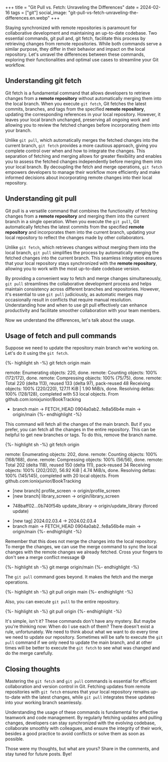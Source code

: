 +++
title = "Git Pull vs. Fetch: Unraveling the Differences"
date = 2024-02-16
tags = ["git"]
social_image: "git-pull-vs-fetch-unraveling-the-differences.en.webp"
+++

<p class="intro"><span class="dropcap">S</span>taying synchronized with remote repositories is paramount for collaborative development and maintaining an up-to-date codebase. Two essential commands, git pull and, git fetch, facilitate this process by retrieving changes from remote repositories. While both commands serve a similar purpose, they differ in their behavior and impact on the local repository. Let's unravel the differences between these commands, exploring their functionalities and optimal use cases to streamline your Git workflow.</p>

## Understanding git fetch

Git fetch is a fundamental command that allows developers to retrieve changes from a **remote repository** without automatically merging them into the local branch. When you execute `git fetch`, Git fetches the latest commits, branches, and tags from the specified **remote repository**, updating the corresponding references in your local repository. However, it leaves your local branch unchanged, preserving all ongoing work and allowing you to review the fetched changes before incorporating them into your branch.

Unlike `git pull`, which automatically merges the fetched changes into the current branch, `git fetch` provides a more cautious approach, giving you complete control over when and how to integrate the changes. This separation of fetching and merging allows for greater flexibility and enables you to assess the fetched changes independently before merging them into your local branch. By decoupling the fetch and merge operations, `git fetch` empowers developers to manage their workflow more efficiently and make informed decisions about incorporating remote changes into their local repository.

## Understanding git pull

Git pull is a versatile command that combines the functionality of fetching changes from a **remote repository** and merging them into the current branch in a single operation. When you execute the `git pull`, Git automatically fetches the latest commits from the specified **remote repository** and incorporates them into the current branch, updating your local repository to reflect the changes made by other collaborators.

Unlike `git fetch`, which retrieves changes without merging them into the local branch, `git pull` simplifies the process by automatically merging the fetched changes into the current branch. This seamless integration ensures that your local repository stays synchronized with the **remote repository**, allowing you to work with the most up-to-date codebase version.

By providing a convenient way to fetch and merge changes simultaneously, `git pull` streamlines the collaborative development process and helps maintain consistency across different branches and repositories. However, it's essential to use `git pull` judiciously, as automatic merges may occasionally result in conflicts that require manual resolution. Understanding how and when to use git pull effectively can enhance productivity and facilitate smoother collaboration with your team members.

Now we understand the differences, let's talk about the usage.

## Usage of fetch and pull commands

Suppose we need to update the repository main branch we're working on. Let's do it using the `git fetch`.

{%- highlight sh -%}
git fetch origin main

remote: Enumerating objects: 220, done.
remote: Counting objects: 100% (172/172), done.
remote: Compressing objects: 100% (75/75), done.
remote: Total 220 (delta 113), reused 133 (delta 97), pack-reused 48
Receiving objects: 100% (220/220), 127.11 KiB | 1.90 MiB/s, done.
Resolving deltas: 100% (128/128), completed with 53 local objects.
From github.com:ionixjunior/BookTracking
 * branch                main     -> FETCH_HEAD
   0904a0ab2..fe8a56b4e  main     -> origin/main
{%- endhighlight -%}

This command will fetch all the changes of the main branch. But if you prefer, you can fetch all the changes in the entire repository. This can be helpful to get new branches or tags. To do this, remove the branch name.

{%- highlight sh -%}
git fetch origin

remote: Enumerating objects: 202, done.
remote: Counting objects: 100% (168/168), done.
remote: Compressing objects: 100% (56/56), done.
remote: Total 202 (delta 118), reused 150 (delta 111), pack-reused 34
Receiving objects: 100% (202/202), 56.92 KiB | 4.74 MiB/s, done.
Resolving deltas: 100% (145/145), completed with 20 local objects.
From github.com:ionixjunior/BookTracking
 * [new branch]          profile_screen -> origin/profile_screen
 * [new branch]          library_screen -> origin/library_screen
 + 748baff02...0b740f54b update_library -> origin/update_library  (forced update)
 * [new tag]             2024.02.03.4   -> 2024.02.03.4
 * branch                main           -> FETCH_HEAD
   0904a0ab2..fe8a56b4e  main           -> origin/main
{%- endhighlight -%}

Remember that this does not merge the changes into the local repository. To merge the changes, we can use the merge command to sync the local changes with the remote changes we already fetched. Cross your fingers to don't see a merge conflict message 😅

{%- highlight sh -%}
git merge origin/main
{%- endhighlight -%}

The `git pull` command goes beyond. It makes the fetch and the merge operations.

{%- highlight sh -%}
git pull origin main
{%- endhighlight -%}

Also, you can execute `git pull` to the entire repository.

{%- highlight sh -%}
git pull origin
{%- endhighlight -%}

It's simple, isn't it? These commands don't have any mystery. But maybe you're thinking now: When do I use each of them? There doesn't exist a rule, unfortunately. We need to think about what we want to do every time we need to update our repository. Sometimes will be safe to execute the `git pull` command if we only need to update the main branch, and at other times will be better to execute the `git fetch` to see what was changed and do the merge carefully.

## Closing thoughts

Mastering the `git fetch` and `git pull` commands is essential for efficient collaboration and version control in Git. Fetching updates from remote repositories with `git fetch` ensures that your local repository remains up-to-date with the latest changes, while `git pull` integrates these updates into your working branch seamlessly.

Understanding the usage of these commands is fundamental for effective teamwork and code management. By regularly fetching updates and pulling changes, developers can stay synchronized with the evolving codebase, collaborate smoothly with colleagues, and ensure the integrity of their work, besides a good practice to avoid conflicts or solve them as soon as possible.

Those were my thoughts, but what are yours? Share in the comments, and stay tuned for future posts. Bye!